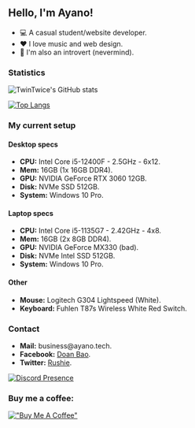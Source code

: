 <h2>Hello, I'm Ayano!</h2>

<ul>
  <li>💻 A casual student/website developer.</li>
  <li>♥️ I love music and web design.</li>
  <li>👋 I'm also an introvert (nevermind).</li>
</ul>

### Statistics

![TwinTwice's GitHub stats](https://github-readme-stats.vercel.app/api?username=ayanohayakawa&show_icons=true&theme=merko&hide_border=true)

[![Top Langs](https://github-readme-stats.vercel.app/api/top-langs/?username=ayanohayakawa&theme=merko&hide_border=true)](https://github.com/rushiedev/rushiedev)

### My current setup

#### Desktop specs

<ul>
  <li><strong>CPU:</strong> Intel Core i5-12400F - 2.5GHz - 6x12.</li>
  <li><strong>Mem:</strong> 16GB (1x 16GB DDR4).</li>
  <li><strong>GPU:</strong> NVIDIA GeForce RTX 3060 12GB.</li>
  <li><strong>Disk:</strong> NVMe SSD 512GB.</li>
  <li><strong>System:</strong> Windows 10 Pro.</li>
</ul>

#### Laptop specs

<ul>
  <li><strong>CPU:</strong> Intel Core i5-1135G7 - 2.42GHz - 4x8.</li>
  <li><strong>Mem:</strong> 16GB (2x 8GB DDR4).</li>
  <li><strong>GPU:</strong> NVIDIA GeForce MX330 (bad).</li>
  <li><strong>Disk:</strong> NVMe Intel SSD 512GB.</li>
  <li><strong>System:</strong> Windows 10 Pro.</li>
</ul>

#### Other

<ul>
  <li><strong>Mouse:</strong> Logitech G304 Lightspeed (White).</li>
  <li><strong>Keyboard:</strong> Fuhlen T87s Wireless White Red Switch.</li>
</ul>

### Contact

<ul>
  <li><strong>Mail:</strong> business@ayano.tech.</li>
  <li><strong>Facebook:</strong> <a href="https://www.facebook.com/nekomiya.dev/">Doan Bao</a>.</li>
  <li><strong>Twitter:</strong> <a href="https://twitter.com/mira_rushie">Rushie</a>.</li>
</ul>

[![Discord Presence](https://lanyard.cnrad.dev/api/295936488661843968?theme=dark&bg=282A36&borderRadius=15px&animated=true)](https://discord.com/users/295936488661843968)

### Buy me a coffee:

[!["Buy Me A Coffee"](https://www.buymeacoffee.com/assets/img/custom_images/orange_img.png)](https://www.buymeacoffee.com/asako)
